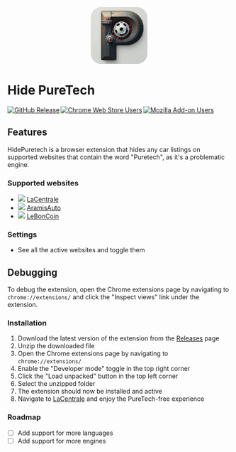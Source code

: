 <p align="center"><img src="https://github.com/Mikaleb/HidePuretech/blob/main/public/icon128.png?raw=true" /></p>

# Hide PureTech

<div style="display: inline-flex;
  flex-wrap: wrap;gap: 0.2em;">

<a href="https://github.com/Mikaleb/HidePuretech">
  <img alt="GitHub Release" src="https://img.shields.io/github/v/release/Mikaleb/HidePuretech?style=flat-square&logo=github&logoColor=fff">
</a>

<a href="https://chrome.google.com/webstore/detail/hide-puretech/jphlfplfmjdbbjnegonboddmfgdkdkgi">
<img alt="Chrome Web Store Users" src="https://img.shields.io/chrome-web-store/users/jphlfplfmjdbbjnegonboddmfgdkdkgi?style=flat-square&logo=googlechrome&logoColor=fff&color=%234285F4">
</a>

<a href="https://addons.mozilla.org/fr/firefox/addon/hide-puretech/">
<img alt="Mozilla Add-on Users" src="https://img.shields.io/amo/users/hide-puretech?style=flat-square&logo=firefox&logoColor=fff&color=%23FF7139">
</a>

</div>

## Features

HidePuretech is a browser extension that hides any car listings on supported websites that contain the word "Puretech", as it's a problematic engine.

### Supported websites

- <img src="https://lacentrale.fr/static/fragment-head/media/favicon-32.cc0580c7.png" style="max-width: 16px;"> [LaCentrale](https://www.lacentrale.fr/)
- <img src="https://www.aramisauto.com/favicon.ico" style="max-width: 16px;"> [AramisAuto](https://www.aramisauto.com/)
- <img src="https://www.leboncoin.fr/_next/static/media/favicon.2b8b94c9.ico" style="max-width: 16px;"> [LeBonCoin](https://www.leboncoin.fr/)

### Settings

- See all the active websites and toggle them

## Debugging

To debug the extension, open the Chrome extensions page by navigating to `chrome://extensions/` and click the "Inspect views" link under the extension.

### Installation

1. Download the latest version of the extension from the [Releases]() page
2. Unzip the downloaded file
3. Open the Chrome extensions page by navigating to `chrome://extensions/`
4. Enable the "Developer mode" toggle in the top right corner
5. Click the "Load unpacked" button in the top left corner
6. Select the unzipped folder
7. The extension should now be installed and active
8. Navigate to [LaCentrale](https://www.lacentrale.fr/) and enjoy the PureTech-free experience

### Roadmap

- [ ] Add support for more languages
- [ ] Add support for more engines
